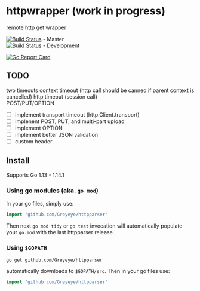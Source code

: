 # httpwrapper (work in progress)
remote http get wrapper

[![Build Status](https://travis-ci.org/Greyeye/httpwrapper.svg?branch=master)](https://travis-ci.org/Greyeye/httpwrapper) - Master  
[![Build Status](https://travis-ci.org/Greyeye/httpwrapper.svg?branch=development)](https://travis-ci.org/Greyeye/httpwrapper) - Development  

[![Go Report Card](https://goreportcard.com/badge/github.com/Greyeye/httpwrapper)](https://goreportcard.com/report/github.com/Greyeye/httpwrapper)  

## TODO
two timeouts
context timeout (http call should be canned if parent context is cancelled)
http timeout (session call)  
POST/PUT/OPTION


- [ ] implement transport timeout (http.Client.transport)
- [ ] implenent POST, PUT, and multi-part upload
- [ ] implement OPTION
- [ ] implement better JSON validation
- [ ] custom header

## Install  

Supports Go 1.13 - 1.14.1

### Using go modules (aka. `go mod`)

In your go files, simply use:
``` go
import "github.com/Greyeye/httpparser"
```

Then next `go mod tidy` or `go test` invocation will automatically
populate your `go.mod` with the last httpparser release.  

### Using `$GOPATH`

```shell script
go get github.com/Greyeye/httpparser
```

automatically downloads to `$GOPATH/src`. Then in your
go files use:
```go
import "github.com/Greyeye/httpparser"
```

